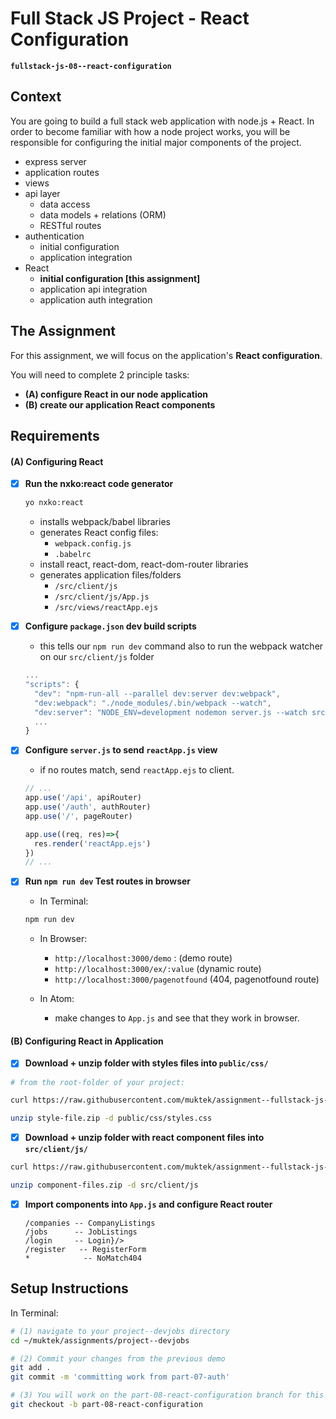 # Full Stack JS Project - React Configuration
**`fullstack-js-08--react-configuration`**


## Context
You are going to build a full stack web application with node.js + React. In order to become familiar with how a node project works, you will be responsible for configuring the  initial major components of the project.  

- express server
- application routes
- views
- api layer
  - data access
  - data models + relations (ORM)
  - RESTful routes
- authentication
  - initial configuration
  - application integration
- React
  - **initial configuration [this assignment]**
  - application api integration
  - application auth integration


## The Assignment
For this assignment, we will focus on the application's **React configuration**.

You will need to complete 2 principle tasks:

- **(A) configure React in our node application**  
- **(B) create our application React components**


## Requirements

#### (A) Configuring React

- [x] **Run the nxko:react code generator**

  ```sh
  yo nxko:react
  ```
  - installs webpack/babel libraries  
  - generates React config files:
    - `webpack.config.js`
    - `.babelrc`
  - install react, react-dom, react-dom-router libraries
  - generates application files/folders
    - `/src/client/js`
    - `/src/client/js/App.js`
    - `/src/views/reactApp.ejs`

- [x] **Configure `package.json` dev build scripts**
  - this tells our `npm run dev` command also to run the webpack watcher on our `src/client/js` folder

  ```js
  ...
  "scripts": {
    "dev": "npm-run-all --parallel dev:server dev:webpack",
    "dev:webpack": "./node_modules/.bin/webpack --watch",
    "dev:server": "NODE_ENV=development nodemon server.js --watch src --watch server.js --ignore src/client",
    ...
  }
  ```

- [x] **Configure `server.js` to send `reactApp.js` view**

  - if no routes match, send `reactApp.ejs` to client.
  ```js
  // ...
  app.use('/api', apiRouter)
  app.use('/auth', authRouter)
  app.use('/', pageRouter)

  app.use((req, res)=>{
    res.render('reactApp.ejs')
  })
  // ...
  ```

- [x] **Run `npm run dev` Test routes in browser**
  - In Terminal:
  ```sh
  npm run dev
  ```

  - In Browser:
    - `http://localhost:3000/demo` : (demo route)
    - `http://localhost:3000/ex/:value` (dynamic route)
    - `http://localhost:3000/pagenotfound` (404, pagenotfound route)

  - In Atom:
    - make changes to `App.js` and see that they work in browser.


#### (B) Configuring React in Application

- [x] **Download + unzip folder with styles files into `public/css/`**
```sh
# from the root-folder of your project:

curl https://raw.githubusercontent.com/muktek/assignment--fullstack-js-08-react-integration/master/style-file.zip > style-file.zip

unzip style-file.zip -d public/css/styles.css
```

- [x] **Download + unzip folder with react component files into `src/client/js/`**
```sh
curl https://raw.githubusercontent.com/muktek/assignment--fullstack-js-08-react-integration/master/component-files.zip > component-files.zip

unzip component-files.zip -d src/client/js
```

- [x] **Import components into `App.js` and configure React router**
  ```
  /companies -- CompanyListings
  /jobs      -- JobListings
  /login     -- Login}/>
  /register   -- RegisterForm
  *            -- NoMatch404
  ```

## Setup Instructions

In Terminal:
```sh
# (1) navigate to your project--devjobs directory
cd ~/muktek/assignments/project--devjobs

# (2) Commit your changes from the previous demo
git add .
git commit -m 'committing work from part-07-auth'

# (3) You will work on the part-08-react-configuration branch for this feature
git checkout -b part-08-react-configuration
```
